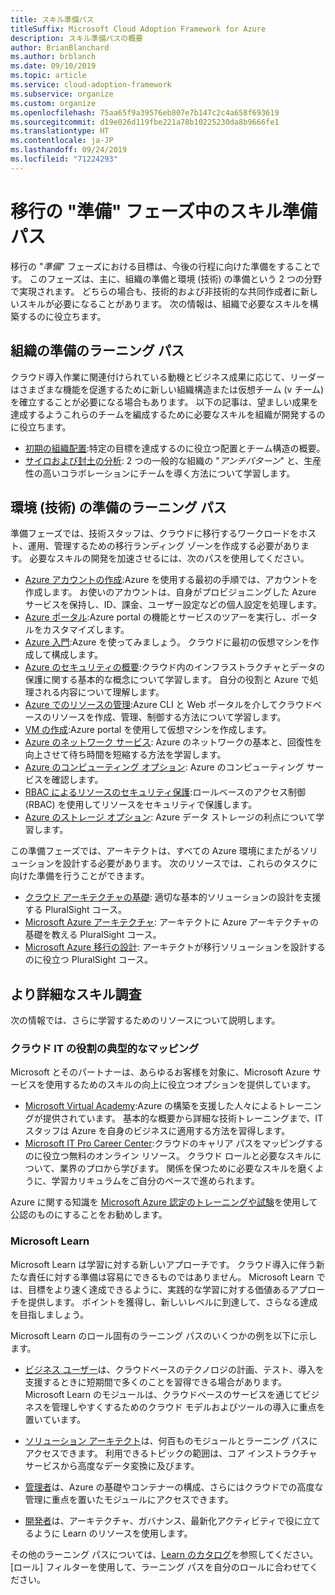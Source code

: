 ```yaml
---
title: スキル準備パス
titleSuffix: Microsoft Cloud Adoption Framework for Azure
description: スキル準備パスの概要
author: BrianBlanchard
ms.author: brblanch
ms.date: 09/10/2019
ms.topic: article
ms.service: cloud-adoption-framework
ms.subservice: organize
ms.custom: organize
ms.openlocfilehash: 75aa65f9a39576eb807e7b147c2c4a658f693619
ms.sourcegitcommit: d19e026d119fbe221a78b10225230da8b9666fe1
ms.translationtype: HT
ms.contentlocale: ja-JP
ms.lasthandoff: 09/24/2019
ms.locfileid: "71224293"
---
```

# <a name="skills-readiness-path-during-the-ready-phase-of-a-migration"></a>移行の "準備" フェーズ中のスキル準備パス

移行の "*準備*" フェーズにおける目標は、今後の行程に向けた準備をすることです。 このフェーズは、主に、組織の準備と環境 (技術) の準備という 2 つの分野で実現されます。 どちらの場合も、技術的および非技術的な共同作成者に新しいスキルが必要になることがあります。 次の情報は、組織で必要なスキルを構築するのに役立ちます。

## <a name="organizational-readiness-learning-paths"></a>組織の準備のラーニング パス

クラウド導入作業に関連付けられている動機とビジネス成果に応じて、リーダーはさまざまな機能を促進するために新しい組織構造または仮想チーム (v チーム) を確立することが必要になる場合もあります。 以下の記事は、望ましい成果を達成するようこれらのチームを編成するために必要なスキルを組織が開発するのに役立ちます。

- [初期の組織配置](./index.md):特定の目標を達成するのに役立つ配置とチーム構造の概要。
- [サイロおよび封土の分析](./fiefdoms-silos.md): 2 つの一般的な組織の "*アンチパターン*" と、生産性の高いコラボレーションにチームを導く方法について学習します。

## <a name="environmental-technical-readiness-learning-paths"></a>環境 (技術) の準備のラーニング パス

準備フェーズでは、技術スタッフは、クラウドに移行するワークロードをホスト、運用、管理するための移行ランディング ゾーンを作成する必要があります。 必要なスキルの開発を加速させるには、次のパスを使用してください。

- [Azure アカウントの作成](https://docs.microsoft.com/learn/modules/create-an-azure-account):Azure を使用する最初の手順では、アカウントを作成します。 お使いのアカウントは、自身がプロビジョニングした Azure サービスを保持し、ID、課金、ユーザー設定などの個人設定を処理します。
- [Azure ポータル](https://docs.microsoft.com/learn/modules/tour-azure-portal):Azure portal の機能とサービスのツアーを実行し、ポータルをカスタマイズします。
- [Azure 入門](/learn/modules/welcome-to-azure):Azure を使ってみましょう。 クラウドに最初の仮想マシンを作成して構成します。
- [Azure のセキュリティの概要](/learn/modules/intro-to-security-in-azure):クラウド内のインフラストラクチャとデータの保護に関する基本的な概念について学習します。 自分の役割と Azure で処理される内容について理解します。
- [Azure でのリソースの管理](/learn/paths/manage-resources-in-azure):Azure CLI と Web ポータルを介してクラウドベースのリソースを作成、管理、制御する方法について学習します。
- [VM の作成](/learn/modules/create-windows-virtual-machine-in-azure):Azure portal を使用して仮想マシンを作成します。
- [Azure のネットワーク サービス](/learn/modules/intro-to-azure-networking): Azure のネットワークの基本と、回復性を向上させて待ち時間を短縮する方法を学習します。
- [Azure のコンピューティング オプション](/learn/modules/intro-to-azure-compute): Azure のコンピューティング サービスを確認します。
- [RBAC によるリソースのセキュリティ保護](/learn/modules/secure-azure-resources-with-rbac):ロールベースのアクセス制御 (RBAC) を使用してリソースをセキュリティで保護します。
- [Azure のストレージ オプション](/learn/modules/intro-to-data-in-azure/index): Azure データ ストレージの利点について学習します。

この準備フェーズでは、アーキテクトは、すべての Azure 環境にまたがるソリューションを設計する必要があります。 次のリソースでは、これらのタスクに向けた準備を行うことができます。

- [クラウド アーキテクチャの基礎](https://app.pluralsight.com/library/courses/cloud-architecture-foundations): 適切な基本的ソリューションの設計を支援する PluralSight コース。
- [Microsoft Azure アーキテクチャ](https://app.pluralsight.com/library/courses/cloud-architecture-foundations): アーキテクトに Azure アーキテクチャの基礎を教える PluralSight コース。
- [Microsoft Azure 移行の設計](https://app.pluralsight.com/library/courses/cloud-architecture-foundations): アーキテクトが移行ソリューションを設計するのに役立つ PluralSight コース。

## <a name="deeper-skills-exploration"></a>より詳細なスキル調査

次の情報では、さらに学習するためのリソースについて説明します。

### <a name="typical-mappings-of-cloud-it-roles"></a>クラウド IT の役割の典型的なマッピング

Microsoft とそのパートナーは、あらゆるお客様を対象に、Microsoft Azure サービスを使用するためのスキルの向上に役立つオプションを提供しています。

- [Microsoft Virtual Academy](https://mva.microsoft.com/product-training/microsoft-azure):Azure の構築を支援した人々によるトレーニングが提供されています。 基本的な概要から詳細な技術トレーニングまで、IT スタッフは Azure を自身のビジネスに適用する方法を習得します。
- [Microsoft IT Pro Career Center](https://www.microsoft.com/itpro):クラウドのキャリア パスをマッピングするのに役立つ無料のオンライン リソース。 クラウド ロールと必要なスキルについて、業界のプロから学びます。 関係を保つために必要なスキルを磨くように、学習カリキュラムをご自分のペースで進められます。

Azure に関する知識を [Microsoft Azure 認定のトレーニングや試験](https://www.microsoft.com/learning/azure-certification.aspx)を使用して公認のものにすることをお勧めします。

### <a name="microsoft-learn"></a>Microsoft Learn

Microsoft Learn は学習に対する新しいアプローチです。 クラウド導入に伴う新たな責任に対する準備は容易にできるものではありません。 Microsoft Learn では、目標をより速く達成できるように、実践的な学習に対する価値あるアプローチを提供します。 ポイントを獲得し、新しいレベルに到達して、さらなる達成を目指しましょう。

Microsoft Learn のロール固有のラーニング パスのいくつかの例を以下に示します。

- [ビジネス ユーザー](/learn/browse/?roles=business-user)は、クラウドベースのテクノロジの計画、テスト、導入を支援するときに短期間で多くのことを習得できる場合があります。 Microsoft Learn のモジュールは、クラウドベースのサービスを通じてビジネスを管理しやすくするためのクラウド モデルおよびツールの導入に重点を置いています。

- [ソリューション アーキテクト](/learn/browse/?roles=solution-architect)は、何百ものモジュールとラーニング パスにアクセスできます。 利用できるトピックの範囲は、コア インストラクチャ サービスから高度なデータ変換に及びます。

- [管理者](/learn/browse/?roles=administrator)は、Azure の基礎やコンテナーの構成、さらにはクラウドでの高度な管理に重点を置いたモジュールにアクセスできます。

- [開発者](/learn/browse/?roles=developer&term=infrastructure)は、アーキテクチャ、ガバナンス、最新化アクティビティで役に立てるように Learn のリソースを使用します。

その他のラーニング パスについては、[Learn のカタログ](/learn/browse)を参照してください。 [ロール] フィルターを使用して、ラーニング パスを自分のロールに合わせてください。
